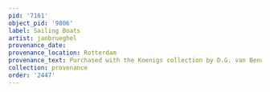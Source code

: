 ```yaml
---
pid: '7161'
object_pid: '9806'
label: Sailing Boats
artist: janbrueghel
provenance_date:
provenance_location: Rotterdam
provenance_text: Purchased with the Koenigs collection by D.G. van Benuningen
collection: provenance
order: '2447'
---
```

